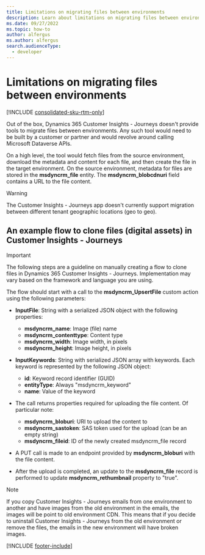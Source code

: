 ```yaml
---
title: Limitations on migrating files between environments
description: Learn about limitations on migrating files between environments and possible workarounds.
ms.date: 09/27/2022
ms.topic: how-to
author: alfergus
ms.author: alfergus
search.audienceType: 
  - developer
---
```


# Limitations on migrating files between environments

[!INCLUDE [consolidated-sku-rtm-only](.././includes/consolidated-sku-rtm-only.md)]

Out of the box, Dynamics 365 Customer Insights - Journeys doesn't provide tools to migrate files between environments. Any such tool would need to be built by a customer or partner and would revolve around calling Microsoft Dataverse APIs.

On a high level, the tool would fetch files from the source environment, download the metadata and content for each file, and then create the file in the target environment. On the source environment, metadata for files are stored in the **msdyncrm_file** entity. The **msdyncrm_blobcdnuri** field contains a URL to the file content.

> [!WARNING]
> The Customer Insights - Journeys app doesn't currently support migration between different tenant geographic locations (geo to geo).

## An example flow to clone files (digital assets) in Customer Insights - Journeys

> [!IMPORTANT]
> The following steps are a guideline on manually creating a flow to clone files in Dynamics 365 Customer Insights - Journeys. Implementation may vary based on the framework and language you are using.

The flow should start with a call to the **msdyncrm_UpsertFile** custom action using the following parameters:
- **InputFile**: String with a serialized JSON object with the following properties:
    - **msdyncrm_name**: Image (file) name
    - **msdyncrm_contenttype**: Content type
    - **msdyncrm_width**: Image width, in pixels
    - **msdyncrm_height**: Image height, in pixels

- **InputKeywords**: String with serialized JSON array with keywords. Each keyword is represented by the following JSON object:
    - **id**: Keyword record identifier (GUID)
    - **entityType**: Always "msdyncrm_keyword"
    - **name**: Value of the keyword

- The call returns properties required for uploading the file content. Of particular note:
    - **msdyncrm_bloburi**: URI to upload the content to
    - **msdyncrm_sastoken**: SAS token used for the upload (can be an empty string)
    - **msdyncrm_fileid**: ID of the newly created msdyncrm_file record

- A PUT call is made to an endpoint provided by **msdyncrm_bloburi** with the file content.

- After the upload is completed, an update to the **msdyncrm_file** record is performed to update **msdyncrm_rethumbnail** property to "true".

> [!NOTE]
> If you copy Customer Insights - Journeys emails from one environment to another and have images from the old environment in the emails, the images will be point to old environment CDN. This means that if you decide to uninstall Customer Insights - Journeys from the old environment or remove the files, the emails in the new environment will have broken images.

[!INCLUDE [footer-include](.././includes/footer-banner.md)]
